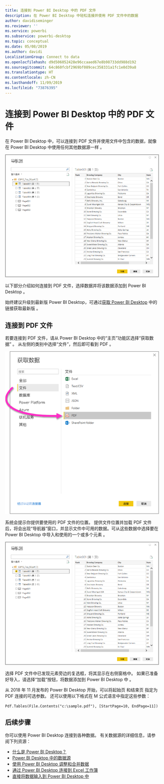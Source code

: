 ```yaml
---
title: 连接到 Power BI Desktop 中的 PDF 文件
description: 在 Power BI Desktop 中轻松连接并使用 PDF 文件中的数据
author: davidiseminger
ms.reviewer: ''
ms.service: powerbi
ms.subservice: powerbi-desktop
ms.topic: conceptual
ms.date: 05/08/2019
ms.author: davidi
LocalizationGroup: Connect to data
ms.openlocfilehash: d9d506052428e96ccaaed67e8b98733dd988d192
ms.sourcegitcommit: 64c860fcbf2969bf089cec358331a1fc1e0d39a8
ms.translationtype: HT
ms.contentlocale: zh-CN
ms.lasthandoff: 11/09/2019
ms.locfileid: "73876395"
---
```

# <a name="connect-to-a-pdf-file-in-power-bi-desktop"></a>连接到 Power BI Desktop 中的 PDF 文件
在 Power BI Desktop 中，可以连接到 PDF 文件并使用文件中包含的数据，就像在 Power BI Desktop 中使用任何其他数据源一样  。

![连接到 PDF 文件中的数据](media/desktop-connect-pdf/connect-pdf-04.png)

以下部分介绍如何连接到 PDF 文件，选择数据并将该数据添加到 Power BI Desktop   。

始终建议升级到最新版 Power BI Desktop，可通过[获取 Power BI Desktop](desktop-get-the-desktop.md) 中的链接获取最新版  。 

## <a name="connect-to-a-pdf-file"></a>连接到 PDF 文件
若要连接到 PDF 文件，请从 Power BI Desktop 中的“主页”功能区选择“获取数据”    。 从左侧的类别中选择“文件”，然后即可看到 PDF   。

![选择从 PDF 获取数据](media/desktop-connect-pdf/connect-pdf-01.png)

系统会提示你提供要使用的 PDF 文件的位置。 提供文件位置并加载 PDF 文件后，将会出现“导航器”窗口，并显示文件中可用的数据。可从这些数据中选择要在 Power BI Desktop 中导入和使用的一个或多个元素   。

![连接到 PDF 文件中的数据](media/desktop-connect-pdf/connect-pdf-04.png)

选择 PDF 文件中已发现元素旁边的复选框，将其显示在右侧窗格中。 如果已准备好导入，请选择“加载”按钮，将数据添加到 Power BI Desktop 中   。

从 2018 年 11 月发布的 Power BI Desktop  开始，可以将起始页  和结束页  指定为 PDF 连接的可选参数。 还可以使用以下格式在 M 公式语言中指定这些参数：

`Pdf.Tables(File.Contents("c:\sample.pdf"), [StartPage=10, EndPage=11])`


## <a name="next-steps"></a>后续步骤
你可以使用 Power BI Desktop 连接到各种数据。 有关数据源的详细信息，请参阅下列资源：

* [什么是 Power BI Desktop？](desktop-what-is-desktop.md)
* [Power BI Desktop 中的数据源](desktop-data-sources.md)
* [使用 Power BI Desktop 调整和合并数据](desktop-shape-and-combine-data.md)
* [通过 Power BI Desktop 连接到 Excel 工作簿](desktop-connect-excel.md)   
* [直接将数据输入到 Power BI Desktop 中](desktop-enter-data-directly-into-desktop.md)   


